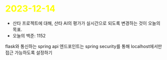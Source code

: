 # <span style="color:yellow">2023-12-14</span>
- 산타 프로젝트에 대해, 산타 AI의 평가가 실시간으로 되도록 변경하는 것이 오늘의 목표.
- 오늘의 백준: 1152

flask와 통신하는 spring api 엔드포인트는 spring security를 통해 localhost에서만 접근 가능하도록 설정하기
